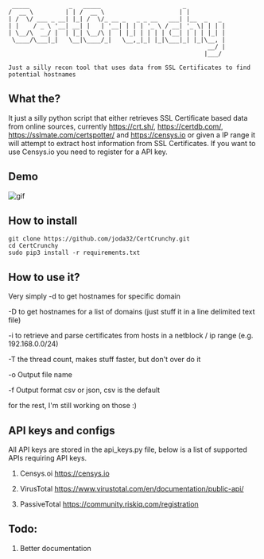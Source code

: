 ```  
 _____           _   _____                       _
/  __ \         | | /  __ \                     | |
| /  \/ ___ _ __| |_| /  \/_ __ _   _ _ __   ___| |__  _   _
| |    / _ \ '__| __| |   | '__| | | | '_ \ / __| '_ \| | | |
| \__/\  __/ |  | |_| \__/\ |  | |_| | | | | (__| | | | |_| |
 \____/\___|_|   \__|\____/_|   \__,_|_| |_|\___|_| |_|\__, |
                                                        __/ |
                                                       |___/

Just a silly recon tool that uses data from SSL Certificates to find potential hostnames
```

## What the?
It just a silly python script that either retrieves SSL Certificate based data from online sources,
currently https://crt.sh/, https://certdb.com/, https://sslmate.com/certspotter/ and https://censys.io or given a IP range it will attempt to extract host information from SSL Certificates.
If you want to use Censys.io you need to register for a API key.

## Demo
![gif](https://i.imgur.com/fsZFflZ.gif)

## How to install
```
git clone https://github.com/joda32/CertCrunchy.git
cd CertCrunchy
sudo pip3 install -r requirements.txt
```

## How to use it?
Very simply
-d to get hostnames for specific domain

-D to get hostnames for a list of domains (just stuff it in a line delimited text file)  

-i to retrieve and parse certificates from hosts in a netblock / ip range (e.g. 192.168.0.0/24) 

-T the thread count, makes stuff faster, but don't over do it

-o Output file name

-f Output format csv or json, csv is the default

for the rest, I'm still working on those :)

## API keys and configs
All API keys are stored in the api_keys.py file, below is a list of supported APIs requiring API keys.

1. Censys.oi https://censys.io

2. VirusTotal https://www.virustotal.com/en/documentation/public-api/

3. PassiveTotal https://community.riskiq.com/registration

## Todo:
1. Better documentation

